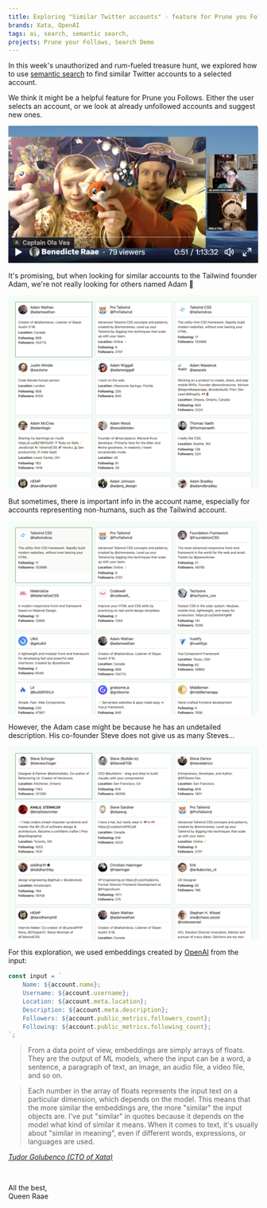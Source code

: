 ```yaml
---
title: Exploring "Similar Twitter accounts" - feature for Prune you Follows
brands: Xata, OpenAI
tags: ai, search, semantic search,
projects: Prune your Follows, Search Demo
---
```


In this week's unauthorized and rum-fueled treasure hunt, we explored how to use [semantic search](/2023-03-21-semantic-search/) to find similar Twitter accounts to a selected account.

We think it might be a helpful feature for Prune you Follows. Either the user selects an account, or we look at already unfollowed accounts and suggest new ones.

[![Screenshot of the Pirate Princess holding two small stuffed animals with Cap'n', Queen Raae and Milly+Tilly Cam](./screenshot.jpg)](https://www.youtube.com/live/VrpOFeWbz5M?feature=share)

It's promising, but when looking for similar accounts to the Tailwind founder Adam, we're not really looking for others named Adam 🤔

![Results for Adam, lots of Adams](./adam-results.png)

But sometimes, there is important info in the account name, especially for accounts representing non-humans, such as the Tailwind account.

![Results for Tailwind, lots of other ui frameworks](./tailwind-results.png)

However, the Adam case might be because he has an undetailed description. His co-founder Steve does not give us as many Steves...

![Results for Steve](./steve-results.png)

For this exploration, we used embeddings created by [OpenAI](https://platform.openai.com/docs/api-reference/embeddings) from the input:

```js
const input = `
    Name: ${account.name};
    Username: ${account.username};
    Location: ${account.meta.location};
    Description: ${account.meta.description};
    Followers: ${account.public_metrics.followers_count};
    Following: ${account.public_metrics.following_count};
`;
```

> From a data point of view, embeddings are simply arrays of floats. They are the output of ML models, where the input can be a word, a sentence, a paragraph of text, an image, an audio file, a video file, and so on.

> Each number in the array of floats represents the input text on a particular dimension, which depends on the model. This means that the more similar the embeddings are, the more "similar" the input objects are. I've put "similar" in quotes because it depends on the model what kind of similar it means. When it comes to text, it's usually about "similar in meaning", even if different words, expressions, or languages are used.

<cite>[Tudor Golubenco (CTO of Xata)](https://xata.io/blog/semantic-search-openai-typescript-deno)</cite>

&nbsp;

All the best,\
Queen Raae

```

```
